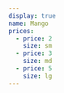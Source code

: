```yaml
---
display: true
name: Mango
prices:
  - price: 2
    size: sm
  - price: 3
    size: md
  - price: 5
    size: lg
---
```

